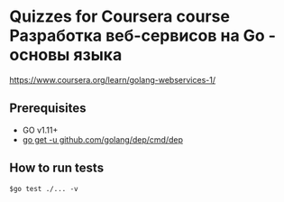 # Quizzes for Coursera course Разработка веб-сервисов на Go - основы языка

https://www.coursera.org/learn/golang-webservices-1/

## Prerequisites

* GO v1.11+
* [go get -u github.com/golang/dep/cmd/dep](https://github.com/golang/dep)

## How to run tests

    $go test ./... -v
